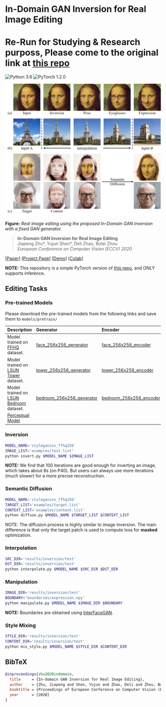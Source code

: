 # In-Domain GAN Inversion for Real Image Editing
# Re-Run for Studying & Research purposs, Please come to the original link at [this repo](https://github.com/genforce/idinvert)

![Python 3.6](https://img.shields.io/badge/python-3.6-green.svg?style=plastic)
![PyTorch 1.2.0](https://img.shields.io/badge/pytorch-1.2.0-green.svg?style=plastic)

![image](./teaser.jpg)

**Figure:** *Real image editing using the proposed In-Domain GAN inversion with a fixed GAN generator.*

> **In-Domain GAN Inversion for Real Image Editing** <br>
> Jiapeng Zhu*, Yujun Shen*, Deli Zhao, Bolei Zhou <br>
> *European Conference on Computer Vision (ECCV) 2020*

[[Paper](https://arxiv.org/pdf/2004.00049.pdf)]
[[Project Page](https://genforce.github.io/idinvert/)]
[[Demo](https://www.youtube.com/watch?v=3v6NHrhuyFY)]
[[Colab](https://colab.research.google.com/github/genforce/idinvert_pytorch/blob/master/docs/Idinvert.ipynb)]

**NOTE:** This repository is a simple PyTorch version of [this repo](https://github.com/genforce/idinvert), and ONLY supports inference.

## Editing Tasks

### Pre-trained Models

Please download the pre-trained models from the following links and save them to `models/pretrain/`

| Description | Generator | Encoder |
| :---------- | :-------- | :------ |
| Model trained on [FFHQ](https://github.com/NVlabs/ffhq-dataset) dataset. | [face_256x256_generator](https://drive.google.com/file/d/1SjWD4slw612z2cXa3-n38JwKZXqDUerG/view?usp=sharing)    | [face_256x256_encoder](https://drive.google.com/file/d/1gij7xy05crnyA-tUTQ2F3yYlAlu6p9bO/view?usp=sharing)
| Model trained on [LSUN Tower](https://github.com/fyu/lsun) dataset.      | [tower_256x256_generator](https://drive.google.com/file/d/1lI_OA_aN4-O3mXEPQ1Nv-6tdg_3UWcyN/view?usp=sharing)   | [tower_256x256_encoder](https://drive.google.com/file/d/1Pzkgdi3xctdsCZa9lcb7dziA_UMIswyS/view?usp=sharing)
| Model trained on [LSUN Bedroom](https://github.com/fyu/lsun) dataset.    | [bedroom_256x256_generator](https://drive.google.com/file/d/1ka583QwvMOtcFZJcu29ee8ykZdyOCcMS/view?usp=sharing) | [bedroom_256x256_encoder](https://drive.google.com/file/d/1ebuiaQ7xI99a6ZrHbxzGApEFCu0h0X2s/view?usp=sharing)
| [Perceptual Model](https://drive.google.com/file/d/1qQ-r7MYZ8ZcjQQFe17eQfJbOAuE3eS0y/view?usp=sharing)

### Inversion

```bash
MODEL_NAME='styleganinv_ffhq256'
IMAGE_LIST='examples/test.list'
python invert.py $MODEL_NAME $IMAGE_LIST
```

**NOTE:** We find that 100 iterations are good enough for inverting an image, which takes about 8s (on P40). But users can always use more iterations (much slower) for a more precise reconstruction.

### Semantic Diffusion

```bash
MODEL_NAME='styleganinv_ffhq256'
TARGET_LIST='examples/target.list'
CONTEXT_LIST='examples/context.list'
python diffuse.py $MODEL_NAME $TARGET_LIST $CONTEXT_LIST
```

NOTE: The diffusion process is highly similar to image inversion. The main difference is that only the target patch is used to compute loss for **masked** optimization.

### Interpolation

```bash
SRC_DIR='results/inversion/test'
DST_DIR='results/inversion/test'
python interpolate.py $MODEL_NAME $SRC_DIR $DST_DIR
```

### Manipulation

```bash
IMAGE_DIR='results/inversion/test'
BOUNDARY='boundaries/expression.npy'
python manipulate.py $MODEL_NAME $IMAGE_DIR $BOUNDARY
```

**NOTE:** Boundaries are obtained using [InterFaceGAN](https://github.com/genforce/interfacegan).

### Style Mixing

```bash
STYLE_DIR='results/inversion/test'
CONTENT_DIR='results/inversion/test'
python mix_style.py $MODEL_NAME $STYLE_DIR $CONTENT_DIR
```

## BibTeX

```bibtex
@inproceedings{zhu2020indomain,
  title     = {In-domain GAN Inversion for Real Image Editing},
  author    = {Zhu, Jiapeng and Shen, Yujun and Zhao, Deli and Zhou, Bolei},
  booktitle = {Proceedings of European Conference on Computer Vision (ECCV)},
  year      = {2020}
}
```
